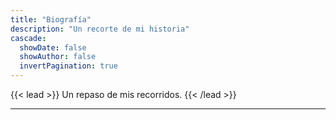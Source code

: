 ```yaml
---
title: "Biografía"
description: "Un recorte de mi historia"
cascade:
  showDate: false
  showAuthor: false
  invertPagination: true
---
```


{{< lead >}}
Un repaso de mis recorridos.
{{< /lead >}}

---
